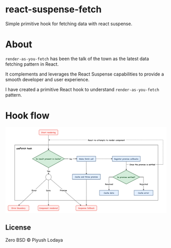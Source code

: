 # react-suspense-fetch

Simple primitive hook for fetching data with react suspense.

# About

`render-as-you-fetch` has been the talk of the town as the latest data fetching pattern in React.

It complements and leverages the React Suspense capabilities to provide a smooth developer and user experience.

I have created a primitive React hook to understand `render-as-you-fetch` pattern.

# Hook flow

![useFetch hook flowchart](./assets/useFetch-Hook-Flowchart.png)

## License

Zero BSD © Piyush Lodaya
